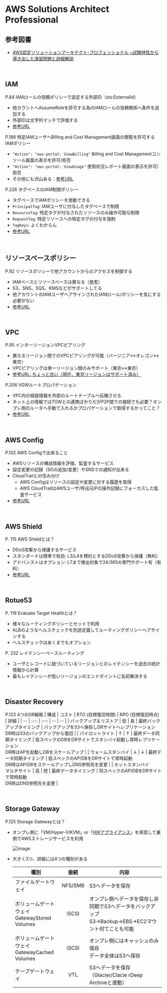 # AWS Solutions Architect Professional

## 参考図書

- [AWS認定ソリューションアーキテクト-プロフェッショナル ~試験特性から導き出した演習問題と詳細解説](https://www.amazon.co.jp/AWS%E8%AA%8D%E5%AE%9A%E3%82%BD%E3%83%AA%E3%83%A5%E3%83%BC%E3%82%B7%E3%83%A7%E3%83%B3%E3%82%A2%E3%83%BC%E3%82%AD%E3%83%86%E3%82%AF%E3%83%88-%E3%83%97%E3%83%AD%E3%83%95%E3%82%A7%E3%83%83%E3%82%B7%E3%83%A7%E3%83%8A%E3%83%AB-%E8%A9%A6%E9%A8%93%E7%89%B9%E6%80%A7%E3%81%8B%E3%82%89%E5%B0%8E%E3%81%8D%E5%87%BA%E3%81%97%E3%81%9F%E6%BC%94%E7%BF%92%E5%95%8F%E9%A1%8C%E3%81%A8%E8%A9%B3%E7%B4%B0%E8%A7%A3%E8%AA%AC-%E5%B9%B3%E5%B1%B1-%E6%AF%85/dp/4865942483/ref=pd_lpo_14_img_0/358-3609452-5128715?_encoding=UTF8&pd_rd_i=4865942483&pd_rd_r=4c19afd8-df72-47d4-a610-63dab33ecc6b&pd_rd_w=ZqhEB&pd_rd_wg=SWw4E&pf_rd_p=cc043046-48af-4a56-a049-b4a889070edc&pf_rd_r=72JGPHYW2AA2QC13PM75&psc=1&refRID=72JGPHYW2AA2QC13PM75)

<br>

## IAM

P.84 IAMロールの信頼ポリシーで設定する外部ID（sts:ExternalId）
- 他カウントへAssumeRoleを許可する為のIAMロールの信頼関係へ条件を追加する
- 外部IDは文字列マッチで評価する
- [参考URL](https://dev.classmethod.jp/articles/iam-role-externalid/)

P.186 特定IAMユーザへBilling and Cost Management画面の閲覧を許可するIAMポリシー
- ```"Action": "aws-portal: ViewBilling"``` Billing and Cost Managementコンソール画面の表示を許可/拒否
- ```"Action": "aws-portal: ViewUsage"``` 使用状況レポート画面の表示を許可/拒否
- その他にも沢山ある：[参考URL](https://docs.aws.amazon.com/ja_jp/awsaccountbilling/latest/aboutv2/billing-permissions-ref.html)

P.226 タグベースのIAM制限ポリシー
- タグベースでIAMポリシーを発動できる
- ```PrincipalTag```: IAMユーザに付与したタグベースで制限
- ```ResourceTag```: 特定タグが付与されたリソースのみ操作可能な制限
- ```RequestTag```: 特定リソースへの特定タグの付与を強制
- ```TagKeys```: よくわからん
- [参考URL](https://aws.amazon.com/jp/premiumsupport/knowledge-center/iam-tag-based-restriction-policies/)

<br>

## リソースベースポリシー

P.92 リソースポリシーで他アカウントからのアクセスを制御する
- IAMベースとリソースベースは異なる（[参考](https://docs.aws.amazon.com/ja_jp/IAM/latest/UserGuide/id_roles_compare-resource-policies.html)）
- S3、SNS、SQS、KMSなどがサポートしてる
- 他アカウントのIAMユーザへアサインされたIAMロール/ポリシーを気にする必要がない
- [参考URL](https://docs.aws.amazon.com/ja_jp/AmazonS3/latest/userguide/access-policy-language-overview.html)

<br>

## VPC

P.95 インターリージョンVPCピアリング
- 異なるリージョン間でのVPCピアリングが可能（バージニア↔オレゴン↔東京）
- VPCピアリングは単一リージョン間のみサポート（東京↔東京）
- [参考URL: ちょっと古い（現在、東京リージョンはサポート済み）](https://dev.classmethod.jp/articles/inter-regrion-vpc-peering/)

P.206 VGWルートプロパゲーション
- VPC内の経路情報を外部のルートテーブルへ伝播させる
- ネット上の情報ではTGWとの連携ばかりだがP2P間での接続でも必要？オンプレ側のルータへ手動で入れるかプロパゲーションで取得するかってこと？
- [参考URL](https://dev.classmethod.jp/articles/transit-gateway-vpc/#toc-9)

<br>

## AWS Config

P.102 AWS Configで出来ること
- AWSリソースの構成情報を評価、監査するサービス
- 設定変更の記録（SGの追加/変更）やSNSでの通知が出来る
- CloudTrailとの住み分け
    - AWS Configはリソースの設定や変更に対する履歴を取得
    - AWS CloudTrailはAWSユーザ/呼出元IPの操作記録にフォーカスした監査サービス
- [参考URL](https://dev.classmethod.jp/articles/aws-config-start/)

<br>

## AWS Shield

P. 115 AWS Shieldとは？
- DDoS攻撃から保護するサービス
- スタンダードは標準で有効: L3/L4を標的とするDDoS攻撃から保護（無料）
- アドバンストはオプション: L7まで検出対象で24/365の専門サポート有（有料）
- [参考URL](https://www.wafcharm.com/blog/aws-shield-for-beginners/)

<br>

## Rotue53

P. 119 Evaluate Target Healthとは？
- 様々なルーティングポリシーとセットで利用
- ALBのようなヘルスチェックを別途定義してルーティングポリシーへアサインする
- ヘルスチェックはあくまでもオプション

P. 232 レイテンシーベースルーティング
- ユーザとレコードに紐づいているリージョンとのレイテンシーを過去の統計情報から計算
- 最もレイテンシーが低いリージョンのエンドポイントに名前解決する

<br>

## Disaster Recovery

P.123 4つのDR戦略
| 構成 | コスト | RTO (目標復旧時間) | RPO (目標復旧時点) | 詳細 |
| -- | :--: | :--: | -- | -- |
| バックアップ＆リストア | 低 | 長 | 最終バックアップタイミング | バックアップをS3へ保存しDRサイトへレプリケーション<br>DR時はS3のバックアップから復旧 |
| パイロットライト | ↑ | ↑ | 最終データ同期タイミング | 低スペックのDBをDRサイトでスタンバイ起動し常時レプリケーション<br>DR時はAPを起動しDBをスケールアップ |
| ウォームスタンバイ | ↓ | ↓ | 最終データ同期タイミング | 低スペックのAP/DBをDRサイトで常時起動<br>DR時はAP/DBをスケールアップしDNS参照先を変更 |
| ホットスタンバイ<br>マルチサイト | 高 | 短 | 最終データタイミング | 同スペックのAP/DBをDRサイトで常時起動<br>DR時はDNS参照先を変更 |

<br>

## Storage Gateway

P.125 Storage Gatewayとは？
- オンプレ側に「VM/Hyper-V/KVM」or「[HWアプライアンス](https://aws.amazon.com/jp/storagegateway/hardware-appliance/)」を用意して裏側でAWSストレージサービスを利用

    ![image](https://d2908q01vomqb2.cloudfront.net/e1822db470e60d090affd0956d743cb0e7cdf113/2020/05/04/Figure-2-High-level-architecture-of-storage-gateway.png)

- 大きく3つ、詳細には4つの種別がある

    | 種別 | 接続 | 内容 |
    | -- | :--: | -- |
    | ファイルゲートウェイ | NFS/SMB | S3へデータを保存 |
    | ボリュームゲートウェイ<br>GatewayStored Volumes | iSCSI | オンプレ側へデータを保存し非同期でS3へデータをバックアップ<br>S3→Backup→EBS→EC2マウント何てことも可能 |
    | ボリュームゲートウェイ<br>GatewayCached Volumes | iSCSI | オンプレ側にはキャッシュのみ保存<br>データ全体はS3へ保存 |
    | テープゲートウェイ | VTL | S3へデータを保存（Glacier/Clacie rDeep Archiveと連動） |

<br>

